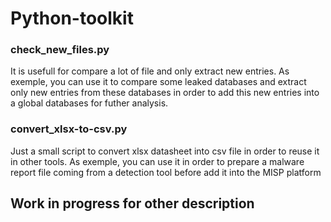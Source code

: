 # Python-toolkit

### check_new_files.py

It is usefull for compare a lot of file and only extract new entries. 
As exemple, you can use it to compare some leaked databases and extract only new entries from these databases in order to add this new entries into a global databases for futher analysis.

### convert_xlsx-to-csv.py

Just a small script to convert xlsx datasheet into csv file in order to reuse it in other tools.
As exemple, you can use it in order to prepare a malware report file coming from a detection tool before add it into the MISP platform

## Work in progress for other description
